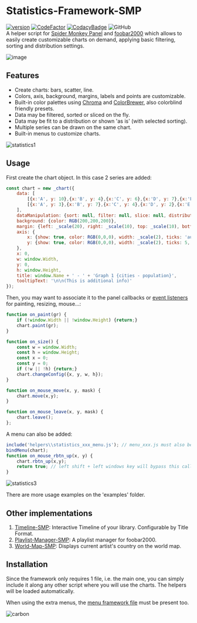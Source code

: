 # Statistics-Framework-SMP
[![version][version_badge]][changelog]
[![CodeFactor][codefactor_badge]](https://www.codefactor.io/repository/github/regorxxx/Statistics-Framework-SMP/overview/main)
[![CodacyBadge][codacy_badge]](https://www.codacy.com/gh/regorxxx/Statistics-Framework-SMP/dashboard?utm_source=github.com&amp;utm_medium=referral&amp;utm_content=regorxxx/Statistics-Framework-SMP&amp;utm_campaign=Badge_Grade)
![GitHub](https://img.shields.io/github/license/regorxxx/Statistics-Framework-SMP)  
A helper script for [Spider Monkey Panel](https://theqwertiest.github.io/foo_spider_monkey_panel) and [foobar2000](https://www.foobar2000.org) which allows to easily create customizable charts on demand, applying basic filtering, sorting and distribution settings.

![image](https://user-images.githubusercontent.com/83307074/174877709-ec45cb0c-9114-417b-b308-8f954fe970f6.png)

## Features
- Create charts: bars, scatter, line.  
- Colors, axis, background, margins, labels and points are customizable.
- Built-in color palettes using [Chroma](https://gka.github.io/chroma.js/) and [ColorBrewer](https://colorbrewer2.org), also colorblind friendly presets.
- Data may be filtered, sorted or sliced on the fly.
- Data may be fit to a distribution or shown 'as is' (with selected sorting).
- Multiple series can be drawn on the same chart.
- Built-in menus to customize charts.

![statistics1](https://user-images.githubusercontent.com/83307074/174884116-4dd83189-392b-45c4-be24-c819bbd5a204.gif)

## Usage
First create the chart object. In this case 2 series are added:
```javascript
const chart = new _chart({
	data: [
		[{x:'A', y: 10},{x:'B', y: 4},{x:'C', y: 6},{x:'D', y: 7},{x:'E', y: 3}], 
		[{x:'A', y: 3},{x:'B', y: 7},{x:'C', y: 4},{x:'D', y: 2},{x:'E', y: 5}]
	],
	dataManipulation: {sort: null, filter: null, slice: null, distribution: null},
	background: {color: RGB(200,200,200)},
	margin: {left: _scale(20), right: _scale(10), top: _scale(10), bottom: _scale(15)},
	axis: {
		x: {show: true, color: RGB(0,0,0), width: _scale(2), ticks: 'auto', labels: true, key: 'Cities'}, 
		y: {show: true, color: RGB(0,0,0), width: _scale(2), ticks: 5, labels: true, key: 'Population'}
	},
	x: 0,
	w: window.Width,
	y: 0,
	h: window.Height,
	title: window.Name + ' - ' + 'Graph 1 {cities - population}',
	tooltipText: '\n\n(This is additional info)'
});
```

Then, you may want to associate it to the panel callbacks or [event listeners](https://github.com/regorxxx/Callbacks-Framework-SMP) for painting, resizing, mouse...:
```javascript
function on_paint(gr) {
	if (!window.Width || !window.Height) {return;}
	chart.paint(gr);
}

function on_size() {
	const w = window.Width;
	const h = window.Height;
	const x = 0;
	const y = 0;
	if (!w || !h) {return;}
	chart.changeConfig({x, y, w, h});
}

function on_mouse_move(x, y, mask) {
	chart.move(x,y);
}

function on_mouse_leave(x, y, mask) {
	chart.leave();
};
```

A menu can also be added:
```javascript
include('helpers\\statistics_xxx_menu.js'); // menu_xxx.js must also be present!
bindMenu(chart);
function on_mouse_rbtn_up(x, y) {
	chart.rbtn_up(x,y);
	return true; // left shift + left windows key will bypass this callback and will open default context menu.
}
```
![statistics3](https://user-images.githubusercontent.com/83307074/174886889-e5cb7a2c-6afa-4a2e-bffa-a416b71bf1d2.gif)

There are more usage examples on the 'examples' folder.

## Other implementations
 1. [Timeline-SMP](https://github.com/regorxxx/Timeline-SMP): Interactive Timeline of your library. Configurable by Title Format.
 2. [Playlist-Manager-SMP](https://github.com/regorxxx/Playlist-Manager-SMP): A playlist manager for foobar2000.
 3. [World-Map-SMP](https://github.com/regorxxx/World-Map-SMP): Displays current artist's country on the world map. 

## Installation
Since the framework only requires 1 file, i.e. the main one, you can simply include it along any other script where you will use the charts. The helpers will be loaded automatically.

When using the extra menus, the [menu framework file](https://github.com/regorxxx/Menu-Framework-SMP) must be present too.

![carbon](https://user-images.githubusercontent.com/83307074/174885023-4eb84284-1047-4773-bc01-2b10beea04bd.png)

[changelog]: CHANGELOG.md
[version_badge]: https://img.shields.io/github/release/regorxxx/Statistics-Framework-SMP.svg
[codacy_badge]: https://api.codacy.com/project/badge/Grade/3e59f8dccd204721a7801197d6c336ed
[codefactor_badge]: https://www.codefactor.io/repository/github/regorxxx/Statistics-Framework-SMP/badge/main
